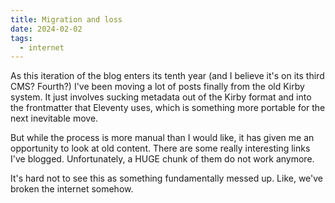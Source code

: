 ```yaml
---
title: Migration and loss
date: 2024-02-02
tags:
  - internet
---
```


As this iteration of the blog enters its tenth year (and I believe it's on its third CMS? Fourth?) I've been moving a lot of posts finally from the old Kirby system. It just involves sucking metadata out of the Kirby format and into the frontmatter that Eleventy uses, which is something more portable for the next inevitable move.

But while the process is more manual than I would like, it has given me an opportunity to look at old content. There are some really interesting links I've blogged. Unfortunately, a HUGE chunk of them do not work anymore.

It's hard not to see this as something fundamentally messed up. Like, we've broken the internet somehow.
